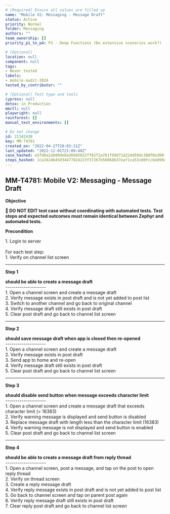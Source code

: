 ```yaml
---
# (Required) Ensure all values are filled up
name: "Mobile V2: Messaging - Message Draft"
status: Active
priority: Normal
folder: Messaging
authors: ""
team_ownership: []
priority_p1_to_p4: P3 - Deep Functions (Do extensive scenarios work?)

# (Optional)
location: null
component: null
tags: 
- Never tested
labels: 
- mobile-audit-2024
tested_by_contributor: ""

# (Optional) Test type and tools
cypress: null
detox: in Production
mmctl: null
playwright: null
rainforest: []
manual_test_environments: []

# Do not change
id: 21342438
key: MM-T4781
created_on: "2022-04-27T20:03:31Z"
last_updated: "2022-12-01T21:09:40Z"
case_hashed: e5fd0a2ab80de8a36665822ff82f2a761f69d71d224d59dc388f0a300f8db75291526d618e4bf7b462e1f19aec7d66c6
steps_hashed: 1ca3424645d34477824223f37267b56068b37eaf1ca53c80fccbe099d243928a35e57298d97c6382bd17cd602580b006
---
```


<!-- (Auto-generated) Based on frontmatter's "key" and "name" -->

## MM-T4781: Mobile V2: Messaging - Message Draft

**Objective**

**🛑 DO NOT EDIT test case without coordinating with automated tests. Test steps and expected outcomes must remain identical between Zephyr and automated tests.**

**Precondition**

1\. Login to server\
\
For each test step:\
1\. Verify on channel list screen

---

**Step 1**

**should be able to create a message draft**\
\--------------------\
1\. Open a channel screen and create a message draft\
2\. Verify message exists in post draft and is not yet added to post list\
3\. Switch to another channel and go back to original channel\
4\. Verify message draft still exists in post draft\
5\. Clear post draft and go back to channel list screen

---

**Step 2**

**should save message draft when app is closed then re-opened**\
\--------------------\
1\. Open a channel screen and create a message draft\
2\. Verify message exists in post draft\
3\. Send app to home and re-open\
4\. Verify message draft still exists in post draft\
5\. Clear post draft and go back to channel list screen

---

**Step 3**

**should disable send button when message exceeds character limit**\
\--------------------\
1\. Open a channel screen and create a message draft that exceeds character limit (> 16383)\
2\. Verify warning message is displayed and send button is disabled\
3\. Replace message draft with length less than the character limit (16383)\
4\. Verify warning message is not displayed and send button is enabled\
5\. Clear post draft and go back to channel list screen

---

**Step 4**

**should be able to create a message draft from reply thread**\
\--------------------\
1\. Open a channel screen, post a message, and tap on the post to open reply thread\
2\. Verify on thread screen\
3\. Create a reply message draft\
4\. Verify reply message exists in post draft and is not yet added to post list\
5\. Go back to channel screen and tap on parent post again\
6\. Verify reply message draft still exists in post draft\
7\. Clear reply post draft and go back to channel list screen
